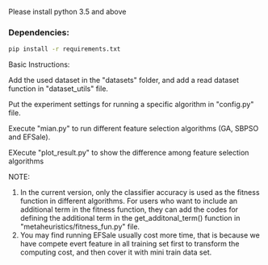 Please install python 3.5 and above

### Dependencies:

```bash
pip install -r requirements.txt
```

Basic Instructions:

Add the used dataset in the "datasets" folder, and add a read dataset function in "dataset_utils" file.

Put the experiment settings for running a specific algorithm in "config.py" file.

Execute "mian.py" to run different feature selection algorithms (GA, SBPSO and EFSale).

EXecute "plot_result.py" to show the difference among feature selection algorithms

NOTE: 
1. In the current version, only the classifier accuracy is used as the fitness function in different algorithms. For users who want to include an additional term in the fitness function, they can add the codes for defining the additional term in the get_additonal_term() function in  "metaheuristics/fitness_fun.py" file.
2. You may find running EFSale usually cost more time, that is because we have compete evert feature in all training set first to transform the computing cost, and then cover it with mini train data set.